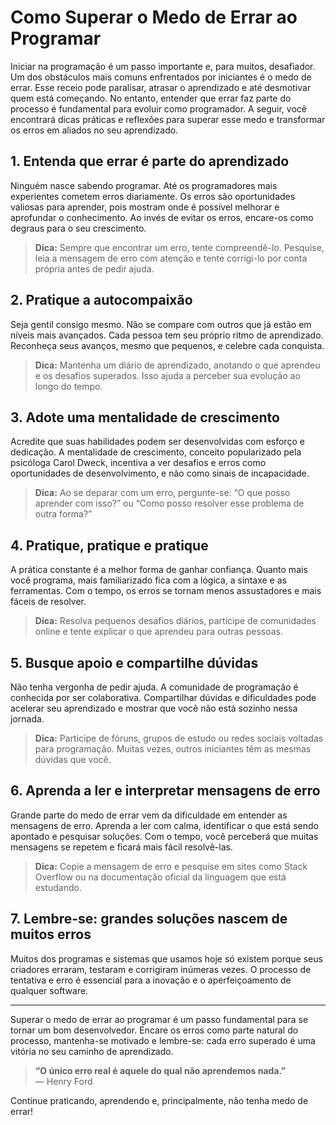 
# Como Superar o Medo de Errar ao Programar

Iniciar na programação é um passo importante e, para muitos, desafiador. Um dos obstáculos mais comuns enfrentados por iniciantes é o medo de errar. Esse receio pode paralisar, atrasar o aprendizado e até desmotivar quem está começando. No entanto, entender que errar faz parte do processo é fundamental para evoluir como programador. A seguir, você encontrará dicas práticas e reflexões para superar esse medo e transformar os erros em aliados no seu aprendizado.

## 1. Entenda que errar é parte do aprendizado

Ninguém nasce sabendo programar. Até os programadores mais experientes cometem erros diariamente. Os erros são oportunidades valiosas para aprender, pois mostram onde é possível melhorar e aprofundar o conhecimento. Ao invés de evitar os erros, encare-os como degraus para o seu crescimento.

> **Dica:** Sempre que encontrar um erro, tente compreendê-lo. Pesquise, leia a mensagem de erro com atenção e tente corrigi-lo por conta própria antes de pedir ajuda.

## 2. Pratique a autocompaixão

Seja gentil consigo mesmo. Não se compare com outros que já estão em níveis mais avançados. Cada pessoa tem seu próprio ritmo de aprendizado. Reconheça seus avanços, mesmo que pequenos, e celebre cada conquista.

> **Dica:** Mantenha um diário de aprendizado, anotando o que aprendeu e os desafios superados. Isso ajuda a perceber sua evolução ao longo do tempo.

## 3. Adote uma mentalidade de crescimento

Acredite que suas habilidades podem ser desenvolvidas com esforço e dedicação. A mentalidade de crescimento, conceito popularizado pela psicóloga Carol Dweck, incentiva a ver desafios e erros como oportunidades de desenvolvimento, e não como sinais de incapacidade.

> **Dica:** Ao se deparar com um erro, pergunte-se: “O que posso aprender com isso?” ou “Como posso resolver esse problema de outra forma?”

## 4. Pratique, pratique e pratique

A prática constante é a melhor forma de ganhar confiança. Quanto mais você programa, mais familiarizado fica com a lógica, a sintaxe e as ferramentas. Com o tempo, os erros se tornam menos assustadores e mais fáceis de resolver.

> **Dica:** Resolva pequenos desafios diários, participe de comunidades online e tente explicar o que aprendeu para outras pessoas.

## 5. Busque apoio e compartilhe dúvidas

Não tenha vergonha de pedir ajuda. A comunidade de programação é conhecida por ser colaborativa. Compartilhar dúvidas e dificuldades pode acelerar seu aprendizado e mostrar que você não está sozinho nessa jornada.

> **Dica:** Participe de fóruns, grupos de estudo ou redes sociais voltadas para programação. Muitas vezes, outros iniciantes têm as mesmas dúvidas que você.

## 6. Aprenda a ler e interpretar mensagens de erro

Grande parte do medo de errar vem da dificuldade em entender as mensagens de erro. Aprenda a ler com calma, identificar o que está sendo apontado e pesquisar soluções. Com o tempo, você perceberá que muitas mensagens se repetem e ficará mais fácil resolvê-las.

> **Dica:** Copie a mensagem de erro e pesquise em sites como Stack Overflow ou na documentação oficial da linguagem que está estudando.

## 7. Lembre-se: grandes soluções nascem de muitos erros

Muitos dos programas e sistemas que usamos hoje só existem porque seus criadores erraram, testaram e corrigiram inúmeras vezes. O processo de tentativa e erro é essencial para a inovação e o aperfeiçoamento de qualquer software.

---

Superar o medo de errar ao programar é um passo fundamental para se tornar um bom desenvolvedor. Encare os erros como parte natural do processo, mantenha-se motivado e lembre-se: cada erro superado é uma vitória no seu caminho de aprendizado.

> **“O único erro real é aquele do qual não aprendemos nada.”**  
> — Henry Ford

Continue praticando, aprendendo e, principalmente, não tenha medo de errar!
```
